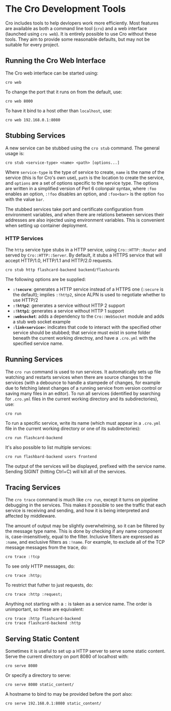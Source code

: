 # The Cro Development Tools

Cro includes tools to help devlopers work more efficiently. Most features are
available as both a command line tool (`cro`) and a web interface (launched
using `cro web`). It is entirely possible to use Cro without these tools. They
aim to provide some reasonable defaults, but may not be suitable for every
project.

## Running the Cro Web Interface

The Cro web interface can be started using:

    cro web

To change the port that it runs on from the default, use:

    cro web 8000

To have it bind to a host other than `localhost`, use:

    cro web 192.168.0.1:8080

## Stubbing Services

A new service can be stubbed using the `cro stub` command. The general usage
is:

    cro stub <service-type> <name> <path> [options...]

Where `service-type` is the type of service to create, `name` is the name of
the service (this is for Cro's own use), `path` is the location to create the
service, and `options` are a set of options specific to the service type. The
options are written in a simplified version of Perl 6 colonpair syntax, where
`:foo` enables an option, `:!foo` disables an option, and `:foo<bar>` is the
option `foo` with the value `bar`.

The stubbed services take port and certificate configuration from environment
variables, and when there are relations between services their addresses are
also injected using environment variables. This is convenient when setting up
container deployment.

### HTTP Services

The `http` service type stubs in a HTTP service, using `Cro::HTTP::Router` and
served by `Cro::HTTP::Server`. By default, it stubs a HTTPS service that will
accept HTTP/1.0, HTTP/1.1 and HTTP/2.0 requests.

    cro stub http flashcard-backend backend/flashcards

The following options are be supplied:

* **`:!secure`**: generates a HTTP service instead of a HTTPS one (`:secure`
  is the default); implies `:!http2`, since ALPN is used to negotiate whether
  to use HTTP/2
* **`:!http2`**: generates a service without HTTP 2 support
* **`:!http1`**: generates a service without HTTP 1 support
* **`:websocket`**: adds a dependency to the `Cro::WebSocket` module and adds
  a stub web socket example
* **`:link<service>`**: indicates that code to interact with the specified
  other service should be stubbed; that service must exist in some folder
  beneath the current working directroy, and have a `.cro.yml` with the
  specified service name.

## Running Services

The `cro run` command is used to run services. It automatically sets up file
watching and restarts services when there are source changes to the services
(with a debounce to handle a stampede of changes, for example due to fetching
latest changes of a running service from version control or saving many files
in an editor). To run all services (identified by searching for `.cro.yml`
files in the current working directory and its subdirectories), use:

    cro run

To run a specific service, write its name (which must appear in a `.cro.yml`
file in the current working directory or one of its subdirectories):

    cro run flashcard-backend 

It's also possible to list multiple services:

    cro run flashbard-backend users frontend

The output of the services will be displayed, prefixed with the service name.
Sending SIGINT (hitting Ctrl+C) will kill all of the services.

## Tracing Services

The `cro trace` command is much like `cro run`, except it turns on pipeline
debugging in the services. This makes it possible to see the traffic that each
service is receiving and sending, and how it is being interpreted and affected
by middleware.

The amount of output may be slightly overwhelming, so it can be filtered by
the message type name. This is done by checking if any name component is,
case-insensitively, equal to the filter. Inclusive filters are expressed as
`:name`, and exclusive filters as `:!name`. For example, to exclude all of
the TCP message messages from the trace, do:

    cro trace :!tcp

To see only HTTP messages, do:

    cro trace :http;

To restrict that futher to just requests, do:

    cro trace :http :request;

Anything not starting with a `:` is taken as a service name. The order is
unimportant, so these are equivalent:

    cro trace :http flashcard-backend
    cro trace flashcard-backend :http

## Serving Static Content

Sometimes it is useful to set up a HTTP server to serve some static content.
Serve the current directory on port 8080 of localhost with:

    cro serve 8080

Or specify a directory to serve:

    cro serve 8080 static_content/

A hostname to bind to may be provided before the port also:

    cro serve 192.168.0.1:8080 static_content/
